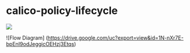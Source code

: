 # calico-policy-lifecycle

![](https://github.com/bikram20/calico-policy-lifecycle/workflows/Validate/badge.svg?branch=team1)

![Flow Diagram] (https://drive.google.com/uc?export=view&id=1N-nXr7E-bpEnI9odJeggicOEHzj3Etqs)
